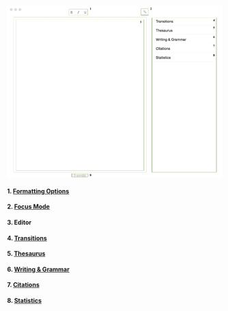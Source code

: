 ![](/assets/interface-marked.jpeg)

#### 1. [Formatting Options](/formatting-options.md)

#### 2. [Focus Mode](/focus-mode.md)

#### 3. Editor

#### 4. [Transitions](/writing-toolbox.md#transitions)

#### 5. [Thesaurus](/writing-toolbox.md#thesaurus)

#### 6. [Writing & Grammar](/writing-grammar.md)

#### 7. [Citations](/citations.md)

#### 8. [Statistics](/statistics.md)

#### 



